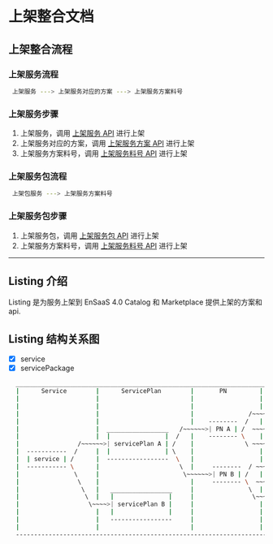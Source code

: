 # 上架整合文档

## 上架整合流程
### 上架服务流程

```bash
 上架服务 ---> 上架服务对应的方案 ---> 上架服务方案料号
```
### 上架服务步骤
1. 上架服务，调用 [上架服务 API](#service) 进行上架
2. 上架服务对应的方案，调用 [上架服务方案 API](#servicePlan) 进行上架
3. 上架服务方案料号，调用 [上架服务料号 API](#pn) 进行上架

### 上架服务包流程

```bash
 上架包服务 ---> 上架服务方案料号
```
### 上架服务包步骤
1. 上架服务包，调用 [上架服务包 API](#servicePackage) 进行上架
2. 上架服务方案料号，调用 [上架服务料号 API](#pn) 进行上架 
   
---
## Listing 介绍
Listing 是为服务上架到 EnSaaS 4.0 Catalog 和 Marketplace 提供上架的方案和 api.

## Listing 结构关系图
- [x] service
- [x] servicePackage

```bash
  ___________________________________________________________________________________________________
  |      Service        |      ServicePlan        |       PN         |    Datacenter  |     Price   |
  |                     |                         |                  |                |             | 
  |                     |                         |                  |                |             |
  |                     |                         |               /~~~~~>    SA    ~~~~~>   price   |
  |                     |                         |    --------  /   |                |             |
  |                     |  _________________   /~~~~~~>| PN A | /  ~~~~~>    HZ    ~~~~~>   price   |
  |                     |  |               |  /   |    -------- \    |                |             | 
  |                /~~~~~~>| servicePlan A | /    |              \ ~~~~~>    JE    ~~~~~>   price   |
  |  -----------  /     |  |               | \    |                  |                |             |
  |  | service | /      |  -----------------  \   |                  |                |             | 
  |  ----------- \      |                      \  |     --------  / ~~~~~>   SA    ~~~~~>   price   | 
  |               \     |                       \~~~~~~>| PN B | /   |                |             |
  |                \    |                         |     -------- \  ~~~~~>   HZ    ~~~~~>   price   | 
  |                 \   |   _________________     |               \  |                |             | 
  |                  \  |   |               |     |                \~~~~~>   JE    ~~~~~>   price   | 
  |                   \~~~~>| servicePlan B |     |                  |                |             |
  |                     |   |               |     |                  |                |             |
  |                     |   -----------------     |                  |                |             | 
  |                     |                         |                  |                |             | 
  ---------------------------------------------------------------------------------------------------
```

